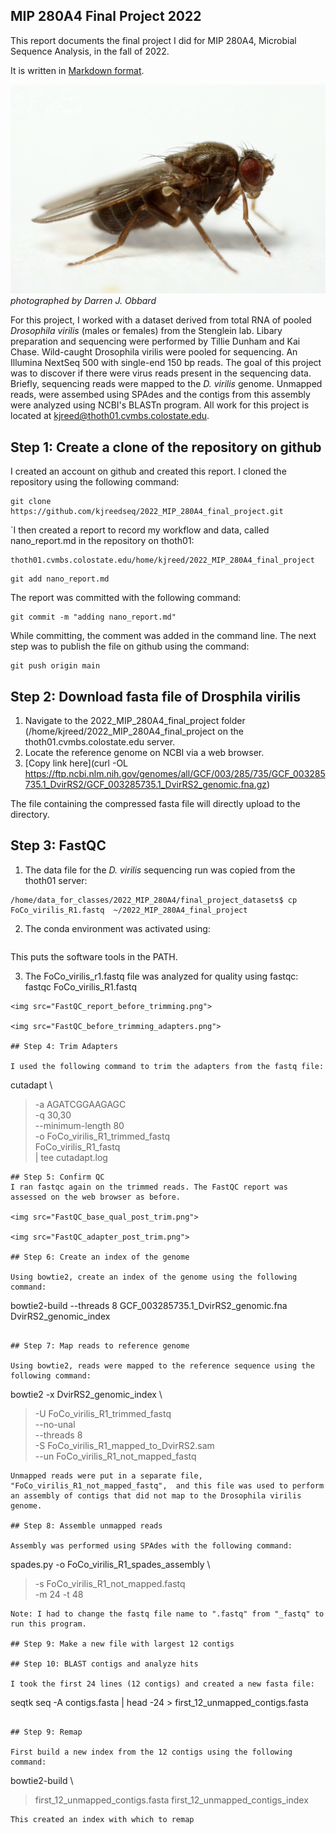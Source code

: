 ##  MIP 280A4 Final Project 2022

This report documents the final project I did for MIP 280A4, Microbial Sequence Analysis, in the fall of 2022.

It is written in [Markdown format](https://www.markdownguide.org/basic-syntax/).  

<img src="Drosophila_virilis.png"> *photographed by Darren J. Obbard*

For this project, I worked with a dataset derived from total RNA of pooled *Drosophila virilis* (males or females) from the Stenglein lab. Libary preparation and sequencing were performed by Tillie Dunham and Kai Chase. Wild-caught Drosophila virilis were pooled for sequencing. An Illumina NextSeq 500 with single-end 150 bp reads.
The goal of this project was to discover if there were virus reads present in the sequencing data. Briefly, sequencing reads were mapped to the *D. virilis* genome. Unmapped reads, were assembed using SPAdes and the contigs from this assembly were analyzed using NCBI's BLASTn program. All work for this project is located at kjreed@thoth01.cvmbs.colostate.edu. 


## Step 1: Create a clone of the repository on github
I created an account on github and created this report.
I cloned the repository using the following command:
```
git clone https://github.com/kjreedseq/2022_MIP_280A4_final_project.git
```
`I then created a report to record my workflow and data, called nano_report.md in the repository on thoth01:
```
thoth01.cvmbs.colostate.edu/home/kjreed/2022_MIP_280A4_final_project
```

```
git add nano_report.md
```
The report was committed with the following command:
```
git commit -m "adding nano_report.md"
```
While committing, the comment was added in the command line. 
The next step was to publish the file on github using the command:
```
git push origin main
```
 
## Step 2: **Download fasta file of Drosphila virilis**

1. Navigate to the 2022_MIP_280A4_final_project folder (/home/kjreed/2022_MIP_280A4_final_project on the thoth01.cvmbs.colostate.edu server.
2. Locate the reference genome on NCBI via a web browser.
3. [Copy link here](curl -OL https://ftp.ncbi.nlm.nih.gov/genomes/all/GCF/003/285/735/GCF_003285735.1_DvirRS2/GCF_003285735.1_DvirRS2_genomic.fna.gz) 

The file containing the compressed fasta file will directly upload to the directory.


## Step 3: FastQC

1. The data file for the *D. virilis* sequencing run was copied from the thoth01 server:
```
/home/data_for_classes/2022_MIP_280A4/final_project_datasets$ cp FoCo_virilis_R1.fastq  ~/2022_MIP_280A4_final_project
```
2. The conda environment was activated using:
```conda activate bio_tools
```

This puts the software tools in the PATH.

3. The FoCo_virilis_r1.fastq file was analyzed for quality using fastqc: 
fastqc FoCo_virilis_R1.fastq
```
<img src="FastQC_report_before_trimming.png">

<img src="FastQC_before_trimming_adapters.png">

## Step 4: Trim Adapters

I used the following command to trim the adapters from the fastq file:

```
cutadapt \
> -a AGATCGGAAGAGC \
> -q 30,30 \
> --minimum-length 80 \
> -o FoCo_virilis_R1_trimmed_fastq \
> FoCo_virilis_R1_fastq \
> | tee cutadapt.log

```
## Step 5: Confirm QC
I ran fastqc again on the trimmed reads. The FastQC report was assessed on the web browser as before.

<img src="FastQC_base_qual_post_trim.png">

<img src="FastQC_adapter_post_trim.png">

## Step 6: Create an index of the genome

Using bowtie2, create an index of the genome using the following command:

```
bowtie2-build --threads 8 GCF_003285735.1_DvirRS2_genomic.fna  DvirRS2_genomic_index
```

## Step 7: Map reads to reference genome

Using bowtie2, reads were mapped to the reference sequence using the following command:

```
bowtie2 -x DvirRS2_genomic_index \
> -U FoCo_virilis_R1_trimmed_fastq \
> --no-unal \
> --threads 8 \
> -S FoCo_virilis_R1_mapped_to_DvirRS2.sam \
> --un FoCo_virilis_R1_not_mapped_fastq
```
Unmapped reads were put in a separate file, "FoCo_virilis_R1_not_mapped_fastq",  and this file was used to perform an assembly of contigs that did not map to the Drosophila virilis genome. 

## Step 8: Assemble unmapped reads

Assembly was performed using SPAdes with the following command: 

```
spades.py -o FoCo_virilis_R1_spades_assembly \
>  -s FoCo_virilis_R1_not_mapped.fastq \
>  -m 24 -t 48

```
Note: I had to change the fastq file name to ".fastq" from "_fastq" to run this program.

## Step 9: Make a new file with largest 12 contigs

## Step 10: BLAST contigs and analyze hits

I took the first 24 lines (12 contigs) and created a new fasta file:

```
seqtk seq -A contigs.fasta | head -24 > first_12_unmapped_contigs.fasta
```

## Step 9: Remap 

First build a new index from the 12 contigs using the following command:

```
bowtie2-build \
> first_12_unmapped_contigs.fasta first_12_unmapped_contigs_index 
```
This created an index with which to remap
